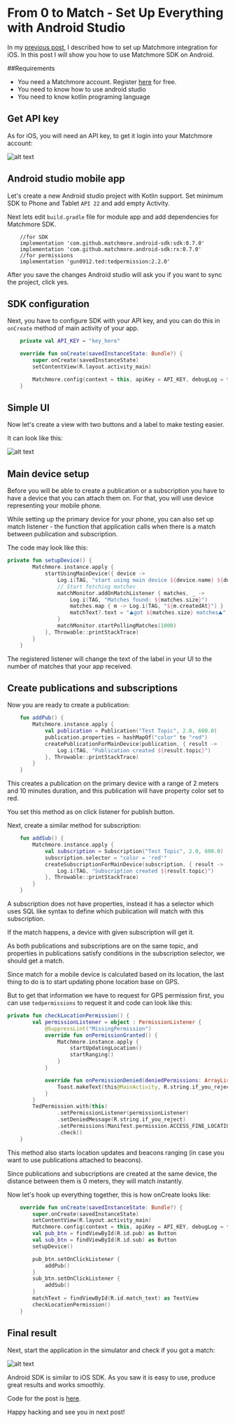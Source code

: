 # From 0 to Match - Set Up Everything with Android Studio

In my [previous post](http://blog.matchmore.io/first-mobile-app-with-matchmore/), I described how to set up Matchmore integration for iOS. In this post I will show you how to use Matchmore SDK on Android.

##Requirements
* You need a Matchmore account. Register [here](http:///matchmore.com/account/register/) for free.
* You need to know how to use android studio
* You need to know kotlin programing language

## Get API key

As for iOS, you will need an API key, to get it login into your Matchmore account:

![alt text](https://raw.githubusercontent.com/matchmore/tech-blog/master/20180329/img/create-app.gif "create app")

## Android studio mobile app

Let's create a new Android studio project with Kotlin support. Set minimum SDK to Phone and Tablet `API 22` and add empty Activity.

Next lets edit `build.gradle` file for module app and add dependencies for Matchmore SDK.

```
    //for SDK
    implementation 'com.github.matchmore.android-sdk:sdk:0.7.0'
    implementation 'com.github.matchmore.android-sdk:rx:0.7.0'
    //for permissions
    implementation 'gun0912.ted:tedpermission:2.2.0'
```
After you save the changes Android studio will ask you if you want to sync the project, click yes.

## SDK configuration

Next, you have to configure SDK with your API key, and you can do this in `onCreate` method of main activity of your app.

```kotlin
    private val API_KEY = "key_here"

    override fun onCreate(savedInstanceState: Bundle?) {
        super.onCreate(savedInstanceState)
        setContentView(R.layout.activity_main)

        Matchmore.config(context = this, apiKey = API_KEY, debugLog = false)
    }
```

## Simple UI

Now let's create a view with two buttons and a label to make testing easier.

It can look like this:

![alt text](https://raw.githubusercontent.com/matchmore/tech-blog/master/20180710/8.png "simple view")

## Main device setup

Before you will be able to create a publication or a subscription you have to have a device that you can attach them on. For that, you will use device representing your mobile phone.

While setting up the primary device for your phone, you can also set up match listener - the function that application calls when there is a match between publication and subscription.

The code may look like this:

```kotlin
private fun setupDevice() {
        Matchmore.instance.apply {
            startUsingMainDevice({ device ->
                Log.i(TAG, "start using main device ${device.name} ${device.id}")
                // Start fetching matches
                matchMonitor.addOnMatchListener { matches, _ ->
                    Log.i(TAG, "Matches found: ${matches.size}")
                    matches.map { m -> Log.i(TAG, "${m.createdAt}") }
                    matchText?.text = "⛰️got ${matches.size} matches⛰️"
                }
                matchMonitor.startPollingMatches(1000)
            }, Throwable::printStackTrace)
        }
    }
```

The registered listener will change the text of the label in your UI to the number of matches that your app received.

## Create publications and subscriptions

Now you are ready to create a publication:

```kotlin
    fun addPub() {
        Matchmore.instance.apply {
            val publication = Publication("Test Topic", 2.0, 600.0)
            publication.properties = hashMapOf("color" to "red")
            createPublicationForMainDevice(publication, { result ->
                Log.i(TAG, "Publication created ${result.topic}")
            }, Throwable::printStackTrace)
        }
    }
```

This creates a publication on the primary device with a range of 2 meters and 10 minutes duration, and this publication will have property color set to red.

You set this method as on click listener for publish button.

Next, create a similar method for subscription:

```kotlin
    fun addSub() {
        Matchmore.instance.apply {
            val subscription = Subscription("Test Topic", 2.0, 600.0)
            subscription.selector = "color = 'red'"
            createSubscriptionForMainDevice(subscription, { result ->
                Log.i(TAG, "Subscription created ${result.topic}")
            }, Throwable::printStackTrace)
        }
    }
```

A subscription does not have properties, instead it has a selector which uses SQL like syntax to define which publication will match with this subscription.

If the match happens, a device with given subscription will get it.

As both publications and subscriptions are on the same topic, and properties in publications satisfy conditions in the subscription selector, we should get a match.

Since match for a mobile device is calculated based on its location, the last thing to do is to start updating phone location base on GPS.

But to get that information we have to request for GPS permission first, you can use `tedpermissions` to request it and code can look like this:

```kotlin
private fun checkLocationPermission() {
        val permissionListener = object : PermissionListener {
            @SuppressLint("MissingPermission")
            override fun onPermissionGranted() {
                Matchmore.instance.apply {
                    startUpdatingLocation()
                    startRanging()
                }
            }

            override fun onPermissionDenied(deniedPermissions: ArrayList<String>) {
                Toast.makeText(this@MainActivity, R.string.if_you_reject, Toast.LENGTH_SHORT).show()
            }
        }
        TedPermission.with(this)
                .setPermissionListener(permissionListener)
                .setDeniedMessage(R.string.if_you_reject)
                .setPermissions(Manifest.permission.ACCESS_FINE_LOCATION)
                .check()
    }
```

This method also starts location updates and beacons ranging (in case you want to use publications attached to beacons).

Since publications and subscriptions are created at the same device, the distance between them is 0 meters, they will match instantly.

Now let's hook up everything together, this is how onCreate looks like:

```kotlin
    override fun onCreate(savedInstanceState: Bundle?) {
        super.onCreate(savedInstanceState)
        setContentView(R.layout.activity_main)
        Matchmore.config(context = this, apiKey = API_KEY, debugLog = false)
        val pub_btn = findViewById(R.id.pub) as Button
        val sub_btn = findViewById(R.id.sub) as Button
        setupDevice()

        pub_btn.setOnClickListener {
            addPub()
        }
        sub_btn.setOnClickListener {
            addSub()
        }
        matchText = findViewById(R.id.match_text) as TextView
        checkLocationPermission()
    }
```

## Final result

Next, start the application in the simulator and check if you got a match:

![alt text](https://raw.githubusercontent.com/matchmore/tech-blog/master/20180710/match.gif "match on simulator")

Android SDK is similar to iOS SDK. As you saw it is easy to use, produce great results and works smoothly.  

Code for the post is [here](https://github.com/matchmore/tech-blog/tree/master/20180710/MyApplication).

Happy hacking and see you in next post!